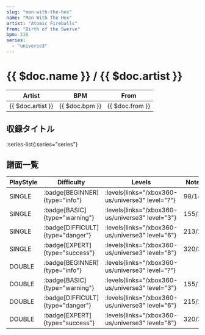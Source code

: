 ```yaml
---
slug: "man-with-the-hex"
name: "Man With The Hex"
artist: "Atomic Fireballs"
from: "Birth of the Swerve"
bpm: 216
series:
  - "universe3"
---
```


# {{ $doc.name }} / {{ $doc.artist }}

|Artist|BPM|From|
|------|---|----|
|{{ $doc.artist }}|{{ $doc.bpm }}|{{ $doc.from }}|

## 収録タイトル

:series-list{:series="series"}

## 譜面一覧

|PlayStyle|Difficulty|Levels|Notes|Movie|
|---------|----------|------|-----|-----|
|SINGLE| :badge[BEGINNER]{type="info"}|<div class="field is-grouped is-grouped-multiline"> :levels{links="/xbox360-us/universe3" level="?"}</div>|98/14||
|SINGLE| :badge[BASIC]{type="warning"}|<div class="field is-grouped is-grouped-multiline"> :levels{links="/xbox360-us/universe3" level="3"}</div>|155/17||
|SINGLE| :badge[DIFFICULT]{type="danger"}|<div class="field is-grouped is-grouped-multiline"> :levels{links="/xbox360-us/universe3" level="6"}</div>|213/24||
|SINGLE| :badge[EXPERT]{type="success"}|<div class="field is-grouped is-grouped-multiline"> :levels{links="/xbox360-us/universe3" level="8"}</div>|320/31||
|DOUBLE| :badge[BEGINNER]{type="info"}|<div class="field is-grouped is-grouped-multiline"> :levels{links="/xbox360-us/universe3" level="?"}</div>|||
|DOUBLE| :badge[BASIC]{type="warning"}|<div class="field is-grouped is-grouped-multiline"> :levels{links="/xbox360-us/universe3" level="3"}</div>|155/17||
|DOUBLE| :badge[DIFFICULT]{type="danger"}|<div class="field is-grouped is-grouped-multiline"> :levels{links="/xbox360-us/universe3" level="6"}</div>|215/24||
|DOUBLE| :badge[EXPERT]{type="success"}|<div class="field is-grouped is-grouped-multiline"> :levels{links="/xbox360-us/universe3" level="8"}</div>|320/31||
